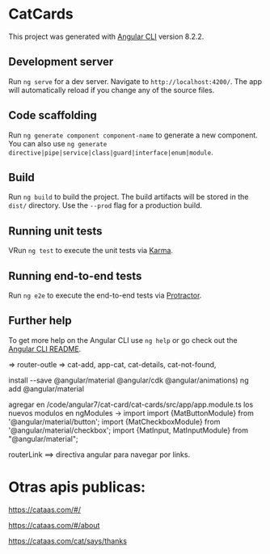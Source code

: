 # CatCards

This project was generated with [Angular CLI](https://github.com/angular/angular-cli) version 8.2.2.

## Development server

Run `ng serve` for a dev server. Navigate to `http://localhost:4200/`. The app will automatically reload if you change any of the source files.

## Code scaffolding

Run `ng generate component component-name` to generate a new component. You can also use `ng generate directive|pipe|service|class|guard|interface|enum|module`.

## Build

Run `ng build` to build the project. The build artifacts will be stored in the `dist/` directory. Use the `--prod` flag for a production build.

## Running unit tests

VRun `ng test` to execute the unit tests via [Karma](https://karma-runner.github.io).

## Running end-to-end tests

Run `ng e2e` to execute the end-to-end tests via [Protractor](http://www.protractortest.org/).

## Further help

To get more help on the Angular CLI use `ng help` or go check out the [Angular CLI README](https://github.com/angular/angular-cli/blob/master/README.md).


<app-component>
    <app-cat-header>
    <app-card> => router-outle => cat-add,  app-cat, cat-details, cat-not-found,
    <app-cat-controls>
<app-component>



install --save @angular/material @angular/cdk @angular/animations)
ng add @angular/material

agregar en /code/angular7/cat-card/cat-cards/src/app/app.module.ts
los nuevos modulos en ngModules -> import
import {MatButtonModule} from '@angular/material/button';
import {MatCheckboxModule} from '@angular/material/checkbox';
import {MatInput, MatInputModule} from "@angular/material";


routerLink ==> directiva angular para navegar por links.


Otras apis publicas:
===================

https://cataas.com/#/

https://cataas.com/#/about

https://cataas.com/cat/says/thanks
